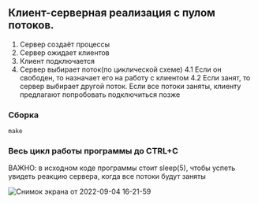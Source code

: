 ## Клиент-серверная реализация с пулом потоков.

1. Сервер создаёт процессы
2. Сервер ожидает клиентов
3. Клиент подключается
4. Сервер выбирает поток(по циклической схеме)
  4.1 Если он свободен, то назначает его на работу с клиентом
  4.2 Если занят, то сервер выбирает другой поток. Если все потоки заняты, клиенту предлагают попробовать подключиться позже
  

### Сборка
```
make
```

### Весь цикл работы программы до CTRL+C
ВАЖНО: в исходном коде программы стоит sleep(5), чтобы успеть увидеть реакцию сервера, когда все потоки будут заняты

![Снимок экрана от 2022-09-04 16-21-59](https://user-images.githubusercontent.com/60806892/188306574-63e5f2e9-fdfd-43f1-92e1-cb9d6c74bb9d.png)
